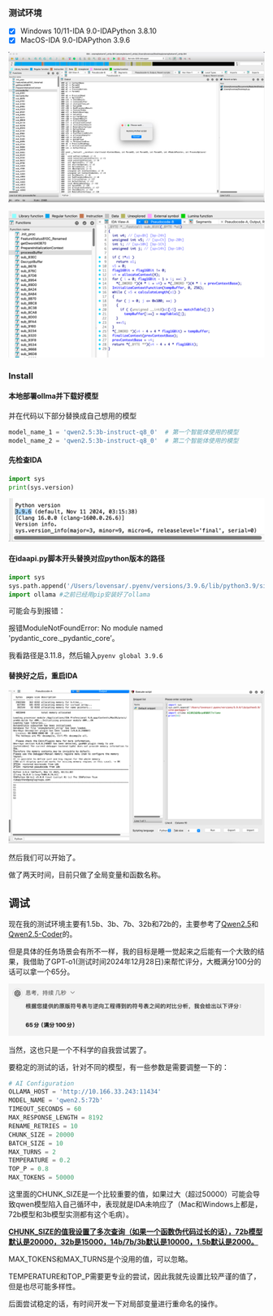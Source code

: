 ### 测试环境

-   [x] Windows 10/11-IDA 9.0-IDAPython 3.8.10
-   [x] MacOS-IDA 9.0-IDAPython 3.9.6

![image-20241226102127346](./README.assets/image-20241226102127346.png)

![image-20241226102139356](./README.assets/image-20241226102139356.png)

### Install

#### 本地部署ollma并下载好模型

并在代码以下部分替换成自己想用的模型

```PYTHON
model_name_1 = 'qwen2.5:3b-instruct-q8_0'  # 第一个智能体使用的模型
model_name_2 = 'qwen2.5:3b-instruct-q8_0'  # 第二个智能体使用的模型
```

#### 先检查IDA

```python
import sys
print(sys.version)
```

![image-20241226101902179](./README.assets/image-20241226101902179.png)

#### 在idaapi.py脚本开头替换对应python版本的路径

```python
import sys
sys.path.append('/Users/lovensar/.pyenv/versions/3.9.6/lib/python3.9/site-packages')
import ollama #之前已经用pip安装好了ollama
```

可能会与到报错：

报错ModuleNotFoundError: No module named 'pydantic_core._pydantic_core’。

我看路径是3.11.8，然后输入`pyenv global 3.9.6`

#### 替换好之后，重启IDA

![image-20241226102056297](./README.assets/image-20241226102056297.png)

然后我们可以开始了。

做了两天时间，目前只做了全局变量和函数名称。

## 调试

现在我的测试环境主要有1.5b、3b、7b、32b和72b的，主要参考了[Qwen2.5](https://ollama.com/library/qwen2.5/tags)和[Qwen2.5-Coder](https://ollama.com/library/qwen2.5-coder/tags)的。

但是具体的任务场景会有所不一样，我的目标是睡一觉起来之后能有一个大致的结果，我借助了GPT-o1(测试时间2024年12月28日)来帮忙评分，大概满分100分的话可以拿一个65分。

![image-20241228223815280](./README.assets/image-20241228223815280.png)

当然，这也只是一个不科学的自我尝试罢了。

要稳定的测试的话，针对不同的模型，有一些参数是需要调整一下的：

```PYTHON
# AI Configuration
OLLAMA_HOST = 'http://10.166.33.243:11434'
MODEL_NAME = 'qwen2.5:72b'
TIMEOUT_SECONDS = 60
MAX_RESPONSE_LENGTH = 8192
RENAME_RETRIES = 10
CHUNK_SIZE = 20000
BATCH_SIZE = 10
MAX_TURNS = 2
TEMPERATURE = 0.2
TOP_P = 0.8
MAX_TOKENS = 50000
```

这里面的CHUNK_SIZE是一个比较重要的值，如果过大（超过50000）可能会导致qwen模型陷入自己循环中，表现就是IDA未响应了（Mac和Windows上都是，72b模型和3b模型实测都有这个毛病）。

<u>**CHUNK_SIZE的值我设置了多次查询（如果一个函数伪代码过长的话），72b模型默认是20000，32b是15000，14b/7b/3b默认是10000，1.5b默认是2000。**</u>

MAX_TOKENS和MAX_TURNS是个没用的值，可以忽略。

TEMPERATURE和TOP_P需要更专业的尝试，因此我就先设置比较严谨的值了，但是也尽可能多样性。

后面尝试稳定的话，有时间开发一下对局部变量进行重命名的操作。